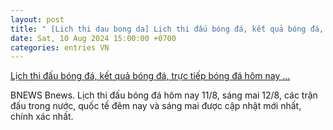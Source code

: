 ```yaml
---
layout: post
title: " [Lich thi dau bong da] Lịch thi đấu bóng đá, kết quả bóng đá, trực tiếp bóng đá hôm nay ..."
date: Sat, 10 Aug 2024 15:00:00 +0700
categories: entries VN
---
```

[Lịch thi đấu bóng đá, kết quả bóng đá, trực tiếp bóng đá hôm nay ...](https://bnews.vn/lich-thi-dau-bong-da-hom-nay-ngay-11-8-2024/343351.html)

BNEWS Bnews. Lịch thi đấu bóng đá hôm nay 11/8, sáng mai 12/8, các trận đấu trong nước, quốc tế đêm nay và sáng mai được cập nhật mới nhất, chính xác nhất.

